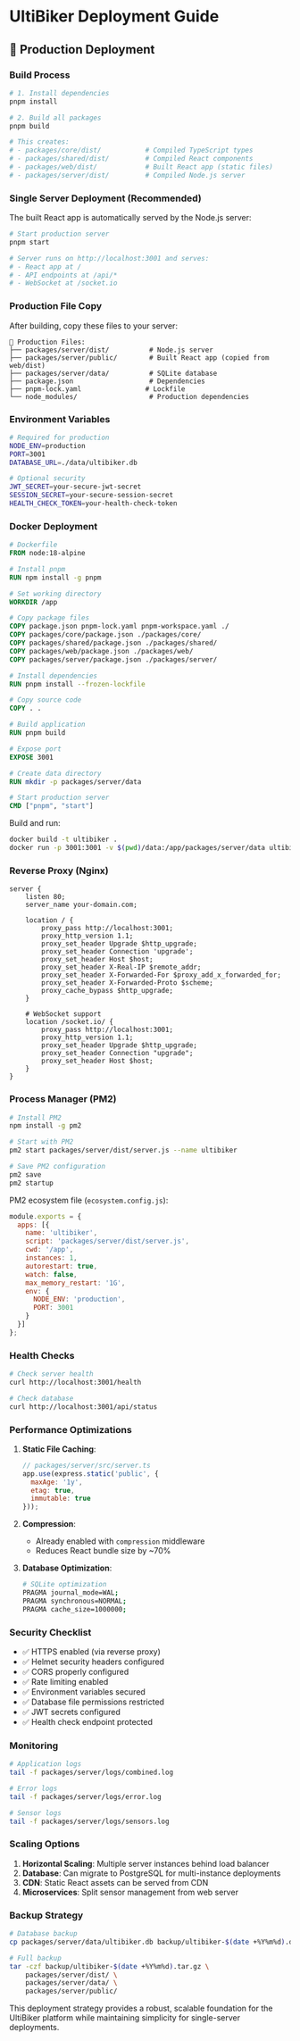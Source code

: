 # UltiBiker Deployment Guide

## 🚀 Production Deployment

### Build Process

```bash
# 1. Install dependencies
pnpm install

# 2. Build all packages
pnpm build

# This creates:
# - packages/core/dist/           # Compiled TypeScript types
# - packages/shared/dist/         # Compiled React components 
# - packages/web/dist/            # Built React app (static files)
# - packages/server/dist/         # Compiled Node.js server
```

### Single Server Deployment (Recommended)

The built React app is automatically served by the Node.js server:

```bash
# Start production server
pnpm start

# Server runs on http://localhost:3001 and serves:
# - React app at /
# - API endpoints at /api/*  
# - WebSocket at /socket.io
```

### Production File Copy

After building, copy these files to your server:
```
📁 Production Files:
├── packages/server/dist/          # Node.js server
├── packages/server/public/        # Built React app (copied from web/dist)
├── packages/server/data/          # SQLite database
├── package.json                   # Dependencies
├── pnpm-lock.yaml                # Lockfile
└── node_modules/                  # Production dependencies
```

### Environment Variables

```bash
# Required for production
NODE_ENV=production
PORT=3001
DATABASE_URL=./data/ultibiker.db

# Optional security
JWT_SECRET=your-secure-jwt-secret
SESSION_SECRET=your-secure-session-secret
HEALTH_CHECK_TOKEN=your-health-check-token
```

### Docker Deployment

```dockerfile
# Dockerfile
FROM node:18-alpine

# Install pnpm
RUN npm install -g pnpm

# Set working directory
WORKDIR /app

# Copy package files
COPY package.json pnpm-lock.yaml pnpm-workspace.yaml ./
COPY packages/core/package.json ./packages/core/
COPY packages/shared/package.json ./packages/shared/
COPY packages/web/package.json ./packages/web/
COPY packages/server/package.json ./packages/server/

# Install dependencies
RUN pnpm install --frozen-lockfile

# Copy source code
COPY . .

# Build application
RUN pnpm build

# Expose port
EXPOSE 3001

# Create data directory
RUN mkdir -p packages/server/data

# Start production server
CMD ["pnpm", "start"]
```

Build and run:
```bash
docker build -t ultibiker .
docker run -p 3001:3001 -v $(pwd)/data:/app/packages/server/data ultibiker
```

### Reverse Proxy (Nginx)

```nginx
server {
    listen 80;
    server_name your-domain.com;

    location / {
        proxy_pass http://localhost:3001;
        proxy_http_version 1.1;
        proxy_set_header Upgrade $http_upgrade;
        proxy_set_header Connection 'upgrade';
        proxy_set_header Host $host;
        proxy_set_header X-Real-IP $remote_addr;
        proxy_set_header X-Forwarded-For $proxy_add_x_forwarded_for;
        proxy_set_header X-Forwarded-Proto $scheme;
        proxy_cache_bypass $http_upgrade;
    }

    # WebSocket support
    location /socket.io/ {
        proxy_pass http://localhost:3001;
        proxy_http_version 1.1;
        proxy_set_header Upgrade $http_upgrade;
        proxy_set_header Connection "upgrade";
        proxy_set_header Host $host;
    }
}
```

### Process Manager (PM2)

```bash
# Install PM2
npm install -g pm2

# Start with PM2
pm2 start packages/server/dist/server.js --name ultibiker

# Save PM2 configuration
pm2 save
pm2 startup
```

PM2 ecosystem file (`ecosystem.config.js`):
```javascript
module.exports = {
  apps: [{
    name: 'ultibiker',
    script: 'packages/server/dist/server.js',
    cwd: '/app',
    instances: 1,
    autorestart: true,
    watch: false,
    max_memory_restart: '1G',
    env: {
      NODE_ENV: 'production',
      PORT: 3001
    }
  }]
};
```

### Health Checks

```bash
# Check server health
curl http://localhost:3001/health

# Check database
curl http://localhost:3001/api/status
```

### Performance Optimizations

1. **Static File Caching**:
   ```javascript
   // packages/server/src/server.ts
   app.use(express.static('public', {
     maxAge: '1y',
     etag: true,
     immutable: true
   }));
   ```

2. **Compression**:
   - Already enabled with `compression` middleware
   - Reduces React bundle size by ~70%

3. **Database Optimization**:
   ```bash
   # SQLite optimization
   PRAGMA journal_mode=WAL;
   PRAGMA synchronous=NORMAL;
   PRAGMA cache_size=1000000;
   ```

### Security Checklist

- ✅ HTTPS enabled (via reverse proxy)
- ✅ Helmet security headers configured
- ✅ CORS properly configured
- ✅ Rate limiting enabled
- ✅ Environment variables secured
- ✅ Database file permissions restricted
- ✅ JWT secrets configured
- ✅ Health check endpoint protected

### Monitoring

```bash
# Application logs
tail -f packages/server/logs/combined.log

# Error logs
tail -f packages/server/logs/error.log

# Sensor logs
tail -f packages/server/logs/sensors.log
```

### Scaling Options

1. **Horizontal Scaling**: Multiple server instances behind load balancer
2. **Database**: Can migrate to PostgreSQL for multi-instance deployments  
3. **CDN**: Static React assets can be served from CDN
4. **Microservices**: Split sensor management from web server

### Backup Strategy

```bash
# Database backup
cp packages/server/data/ultibiker.db backup/ultibiker-$(date +%Y%m%d).db

# Full backup
tar -czf backup/ultibiker-$(date +%Y%m%d).tar.gz \
    packages/server/dist/ \
    packages/server/data/ \
    packages/server/public/
```

This deployment strategy provides a robust, scalable foundation for the UltiBiker platform while maintaining simplicity for single-server deployments.